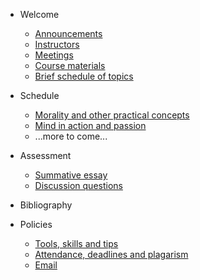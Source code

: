 
- Welcome
  - [Announcements](README.md)
  - [Instructors](README.md)
  - [Meetings](README.md)
  - [Course materials](README.md)
  - [Brief schedule of topics](README.md)

- Schedule
  - [Morality and other practical concepts](schedule.md/{#eudaimonia})
  - [Mind in action and passion](schedule.md/{#praxis})
  - ...more to come...

- Assessment
  - [Summative essay](assessment.md)
  - [Discussion questions](assessment.md)


- Bibliography
  <!-- - Selective general background readings
    - Historical backgrond
    - Key books published since 1945
    - Collections
  - Topics -->

- Policies
  - [Tools, skills and tips](policies.md)
  - [Attendance, deadlines and plagarism](policies.md)
  - [Email](policies.md)